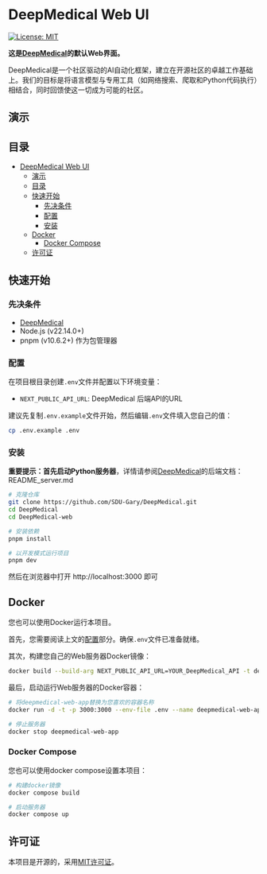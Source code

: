# DeepMedical Web UI

[![License: MIT](https://img.shields.io/badge/License-MIT-yellow.svg)](https://opensource.org/licenses/MIT)

**这是[DeepMedical](https://github.com/SDU-Gary/DeepMedical)的默认Web界面。**

DeepMedical是一个社区驱动的AI自动化框架，建立在开源社区的卓越工作基础上。我们的目标是将语言模型与专用工具（如网络搜索、爬取和Python代码执行）相结合，同时回馈使这一切成为可能的社区。

## 演示

## 目录

- [DeepMedical Web UI](#deepmedical-web-ui)
  - [演示](#演示)
  - [目录](#目录)
  - [快速开始](#快速开始)
    - [先决条件](#先决条件)
    - [配置](#配置)
    - [安装](#安装)
  - [Docker](#docker)
    - [Docker Compose](#docker-compose)
  - [许可证](#许可证)

## 快速开始

### 先决条件

- [DeepMedical](https://github.com/SDU-Gary/DeepMedical)
- Node.js (v22.14.0+)
- pnpm (v10.6.2+) 作为包管理器

### 配置

在项目根目录创建`.env`文件并配置以下环境变量：

- `NEXT_PUBLIC_API_URL`: DeepMedical 后端API的URL

建议先复制`.env.example`文件开始，然后编辑`.env`文件填入您自己的值：

```bash
cp .env.example .env
```

### 安装

**重要提示：首先启动Python服务器**，详情请参阅[DeepMedical](https://github.com/SDU-Gary/DeepMedical)的后端文档：README_server.md

```bash
# 克隆仓库
git clone https://github.com/SDU-Gary/DeepMedical.git
cd DeepMedical
cd DeepMedical-web

# 安装依赖
pnpm install

# 以开发模式运行项目
pnpm dev
```

然后在浏览器中打开 http://localhost:3000 即可

## Docker

您也可以使用Docker运行本项目。

首先，您需要阅读上文的[配置](#配置)部分。确保`.env`文件已准备就绪。

其次，构建您自己的Web服务器Docker镜像：

```bash
docker build --build-arg NEXT_PUBLIC_API_URL=YOUR_DeepMedical_API -t deepmedical-web .
```

最后，启动运行Web服务器的Docker容器：

```bash
# 将deepmedical-web-app替换为您喜欢的容器名称
docker run -d -t -p 3000:3000 --env-file .env --name deepmedical-web-app deepmedical-web

# 停止服务器
docker stop deepmedical-web-app
```

### Docker Compose

您也可以使用docker compose设置本项目：

```bash
# 构建docker镜像
docker compose build

# 启动服务器
docker compose up
```

## 许可证

本项目是开源的，采用[MIT许可证](LICENSE)。
